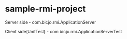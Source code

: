 # sample-rmi-project

Server side - com.bicjo.rmi.ApplicationServer

Client side(UnitTest) - com.bicjo.rmi.ApplicationServerTest
